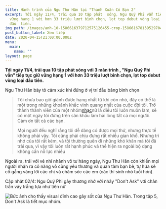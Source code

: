 ```yaml
---
title: Hành trình của Ngu Thư Hân tại "Thanh Xuân Có Bạn 2"
excerpt: Tới ngày 11/4, trải qua 10 tập phát  sóng, Ngu Quý Phi vẫn tiếp tục giữ
  vững hạng 1 với hơn 33 triệu lượt bình chọn, lọt top debut vòng loại
  đầu  tiên.
img_path: /images/anh-10-1586616379712575126455-crop-1586616781395297042612.jpg
post_button_label: Xem tiếp
date: 2020-04-15T21:00:00.000Z
menu:
  main:
    name: ""
layout: page
---
```



**Tới ngày 11/4, trải qua 10 tập phát  sóng với 3 màn trình , "Ngu Quý Phi vẫn" tiếp tục giữ vững hạng 1 với hơn 33 triệu lượt bình chọn, lọt top debut vòng loại đầu  tiên.** 

Ngu Thư Hân bày tỏ cảm xúc khi đứng ở vị trí đầu bảng bình chọn

> Tôi chưa bao giờ giành được hạng nhất từ khi còn nhỏ, đây có thể là một trong những khoảnh khắc vinh quang nhất của cuộc đời tôi. Trở thành thành viên của một nhóm[nhạc](https://2sao.vn/nhac-c-aap/)nữ là điều tôi luôn muốn làm, sẽ có một ngày tôi đứng trên sân khấu làm hài lòng tất cả mọi người. Cảm ơn tất cả các bạn.
>
> Mọi người đều nghĩ rằng tôi dễ dàng có được mọi thứ, nhưng thực tế không phải vậy. Tôi cũng phải chịu đựng rất nhiều gian khổ. Nhưng trí nhớ của tôi rất kém, và tôi thường quên đi những khó khăn mà tôi đã trải qua, vì vậy tôi luôn rất hạnh phúc và thể hiện ra ngoài bộ dạng không cần nỗ lực nhiều

Ngoài ra, trái với vẻ nhí nhảnh vô tư hàng ngày, Ngu Thư Hân còn khiến mọi người nhận ra cô nàng vô cùng yêu thương và quan tâm bạn bè, tự hứa sẽ cố gắng vâng lời các chị và chăm sóc các em (các thí sinh nhỏ tuổi hơn).

Cập nhật 02/4:  Ngu Quý Phi gây thương nhớ với nhảy "Don't Ask" với chân trần váy trắng tựa như tiên nữ 

![](/images/58.jpg "Bức ảnh cho thấy visual đỉnh cao gây sốt của Ngu Thư Hân. Trong tập 5, Don't Ask là tiết mục nhóm.")